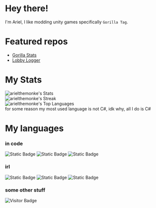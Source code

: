 # Hey there!
I'm Ariel, I like modding unity games specifically `Gorilla Tag`.

# Featured repos
- [Gorilla Stats](https://github.com/arielthemonke/GorillaStats)
- [Lobby Logger](https://github.com/arielthemonke/LobbyLogger)

# My Stats
![arielthemonke's Stats](https://github-readme-stats.vercel.app/api?username=arielthemonke&theme=blueberry&show_icons=true&hide_border=false&count_private=true)<br/>
![arielthemonke's Streak](https://github-readme-streak-stats.herokuapp.com/?user=arielthemonke&theme=blueberry&hide_border=false)<br/>
![arielthemonke's Top Languages](https://github-readme-stats.vercel.app/api/top-langs/?username=arielthemonke&theme=blueberry&show_icons=true&hide_border=false&layout=compact)<br/>
for some reason my most used language is not C#, idk why, all I do is C#<br/>

# My languages
### in code
![Static Badge](https://img.shields.io/badge/C%23-blue)
![Static Badge](https://img.shields.io/badge/.NET-blue?logo=dotnet)
![Static Badge](https://img.shields.io/badge/Python-black?logo=python)
### irl
![Static Badge](https://img.shields.io/badge/Hebrew-blue)
![Static Badge](https://img.shields.io/badge/English-red)
![Static Badge](https://img.shields.io/badge/A%20bit%20of-Arabic-yellow)
### some other stuff
![Visitor Badge](https://komarev.com/ghpvc/?username=arielthemonke&style=flat-square)
